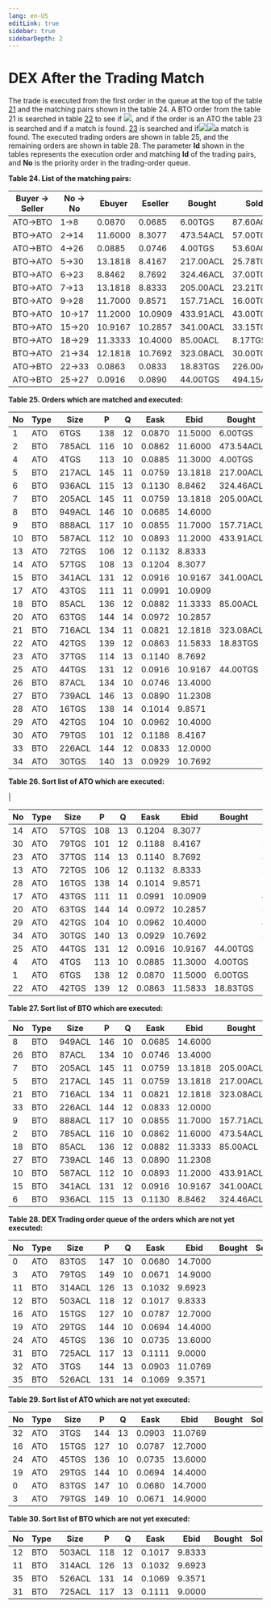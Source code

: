 ```yaml
---
lang: en-US
editLink: true
sidebar: true
sidebarDepth: 2
---
```


# DEX After the Trading Match

The trade is executed from the first order in the queue at the top of the table [21](https://github.com/tagion-program/space-content/blob/master/DEX%20Trading%20Example.md) and the matching pairs shown in the table 24. A BTO order from the table 21 is searched in table [22](https://github.com/tagion-program/space-content/blob/master/DEX%20Trading%20Example.md) to see if ![](https://i.imgur.com/BpEkIJF.png), and if the order is an ATO the table 23 is searched and if a match is found. [23](https://github.com/tagion-program/space-content/blob/master/DEX%20Trading%20Example.md) is searched and if![](https://i.imgur.com/GkFsDVh.png)![](https://i.imgur.com/0C7t4gz.png)a match is found. The executed trading orders are shown in table 25, and the remaining orders are shown in table 28. The parameter **Id** shown in the tables represents the execution order and matching **Id** of the trading pairs, and **No** is the priority order in the trading-order queue.

**Table 24. List of the matching pairs:**

| Buyer → Seller | No → No | Ebuyer  | Eseller | Bought    | Sold      | Id  |
| -------------- | ------- | ------- | ------- | --------- | --------- | --- |
| ATO→BTO        | 1→8     | 0.0870  | 0.0685  | 6.00TGS   | 87.60ACL  | 1   |
| BTO→ATO        | 2→14    | 11.6000 | 8.3077  | 473.54ACL | 57.00TGS  | 2   |
| ATO→BTO        | 4→26    | 0.0885  | 0.0746  | 4.00TGS   | 53.60ACL  | 3   |
| BTO→ATO        | 5→30    | 13.1818 | 8.4167  | 217.00ACL | 25.78TGS  | 4   |
| BTO→ATO        | 6→23    | 8.8462  | 8.7692  | 324.46ACL | 37.00TGS  | 5   |
| BTO→ATO        | 7→13    | 13.1818 | 8.8333  | 205.00ACL | 23.21TGS  | 6   |
| BTO→ATO        | 9→28    | 11.7000 | 9.8571  | 157.71ACL | 16.00TGS  | 7   |
| BTO→ATO        | 10→17   | 11.2000 | 10.0909 | 433.91ACL | 43.00TGS  | 8   |
| BTO→ATO        | 15→20   | 10.9167 | 10.2857 | 341.00ACL | 33.15TGS  | 9   |
| BTO→ATO        | 18→29   | 11.3333 | 10.4000 | 85.00ACL  | 8.17TGS   | 10  |
| BTO→ATO        | 21→34   | 12.1818 | 10.7692 | 323.08ACL | 30.00TGS  | 11  |
| ATO→BTO        | 22→33   | 0.0863  | 0.0833  | 18.83TGS  | 226.00ACL | 12  |
| ATO→BTO        | 25→27   | 0.0916  | 0.0890  | 44.00TGS  | 494.15ACL | 13  |

**Table 25. Orders which are matched and executed:**

| No  | Type | Size   | P   | Q   | Eask   | Ebid    | Bought    | Sold      | Id  |
| --- | ---- | ------ | --- | --- | ------ | ------- | --------- | --------- | --- |
| 1   | ATO  | 6TGS   | 138 | 12  | 0.0870 | 11.5000 | 6.00TGS   |           | 1   |
| 2   | BTO  | 785ACL | 116 | 10  | 0.0862 | 11.6000 | 473.54ACL |           | 2   |
| 4   | ATO  | 4TGS   | 113 | 10  | 0.0885 | 11.3000 | 4.00TGS   |           | 3   |
| 5   | BTO  | 217ACL | 145 | 11  | 0.0759 | 13.1818 | 217.00ACL |           | 4   |
| 6   | BTO  | 936ACL | 115 | 13  | 0.1130 | 8.8462  | 324.46ACL |           | 5   |
| 7   | BTO  | 205ACL | 145 | 11  | 0.0759 | 13.1818 | 205.00ACL |           | 6   |
| 8   | BTO  | 949ACL | 146 | 10  | 0.0685 | 14.6000 |           | 87.60ACL  | 1   |
| 9   | BTO  | 888ACL | 117 | 10  | 0.0855 | 11.7000 | 157.71ACL |           | 7   |
| 10  | BTO  | 587ACL | 112 | 10  | 0.0893 | 11.2000 | 433.91ACL |           | 8   |
| 13  | ATO  | 72TGS  | 106 | 12  | 0.1132 | 8.8333  |           | 23.21TGS  | 6   |
| 14  | ATO  | 57TGS  | 108 | 13  | 0.1204 | 8.3077  |           | 57.00TGS  | 2   |
| 15  | BTO  | 341ACL | 131 | 12  | 0.0916 | 10.9167 | 341.00ACL |           | 9   |
| 17  | ATO  | 43TGS  | 111 | 11  | 0.0991 | 10.0909 |           | 43.00TGS  | 8   |
| 18  | BTO  | 85ACL  | 136 | 12  | 0.0882 | 11.3333 | 85.00ACL  |           | 10  |
| 20  | ATO  | 63TGS  | 144 | 14  | 0.0972 | 10.2857 |           | 33.15TGS  | 9   |
| 21  | BTO  | 716ACL | 134 | 11  | 0.0821 | 12.1818 | 323.08ACL |           | 11  |
| 22  | ATO  | 42TGS  | 139 | 12  | 0.0863 | 11.5833 | 18.83TGS  |           | 12  |
| 23  | ATO  | 37TGS  | 114 | 13  | 0.1140 | 8.7692  |           | 37.00TGS  | 5   |
| 25  | ATO  | 44TGS  | 131 | 12  | 0.0916 | 10.9167 | 44.00TGS  |           | 13  |
| 26  | BTO  | 87ACL  | 134 | 10  | 0.0746 | 13.4000 |           | 53.60ACL  | 3   |
| 27  | BTO  | 739ACL | 146 | 13  | 0.0890 | 11.2308 |           | 494.15ACL | 13  |
| 28  | ATO  | 16TGS  | 138 | 14  | 0.1014 | 9.8571  |           | 16.00TGS  | 7   |
| 29  | ATO  | 42TGS  | 104 | 10  | 0.0962 | 10.4000 |           | 8.17TGS   | 10  |
| 30  | ATO  | 79TGS  | 101 | 12  | 0.1188 | 8.4167  |           | 25.78TGS  | 4   |
| 33  | BTO  | 226ACL | 144 | 12  | 0.0833 | 12.0000 |           | 226.00ACL | 12  |
| 34  | ATO  | 30TGS  | 140 | 13  | 0.0929 | 10.7692 |           | 30.00TGS  | 11  |

**Table 26. Sort list of ATO which are executed:**

|

| No  | Type | Size  | P   | Q   | Eask   | Ebid    | Bought   | Sold     | Id  |
| --- | ---- | ----- | --- | --- | ------ | ------- | -------- | -------- | --- |
| 14  | ATO  | 57TGS | 108 | 13  | 0.1204 | 8.3077  |          | 57.00TGS | 2   |
| 30  | ATO  | 79TGS | 101 | 12  | 0.1188 | 8.4167  |          | 25.78TGS | 4   |
| 23  | ATO  | 37TGS | 114 | 13  | 0.1140 | 8.7692  |          | 37.00TGS | 5   |
| 13  | ATO  | 72TGS | 106 | 12  | 0.1132 | 8.8333  |          | 23.21TGS | 6   |
| 28  | ATO  | 16TGS | 138 | 14  | 0.1014 | 9.8571  |          | 16.00TGS | 7   |
| 17  | ATO  | 43TGS | 111 | 11  | 0.0991 | 10.0909 |          | 43.00TGS | 8   |
| 20  | ATO  | 63TGS | 144 | 14  | 0.0972 | 10.2857 |          | 33.15TGS | 9   |
| 29  | ATO  | 42TGS | 104 | 10  | 0.0962 | 10.4000 |          | 8.17TGS  | 10  |
| 34  | ATO  | 30TGS | 140 | 13  | 0.0929 | 10.7692 |          | 30.00TGS | 11  |
| 25  | ATO  | 44TGS | 131 | 12  | 0.0916 | 10.9167 | 44.00TGS |          | 13  |
| 4   | ATO  | 4TGS  | 113 | 10  | 0.0885 | 11.3000 | 4.00TGS  |          | 3   |
| 1   | ATO  | 6TGS  | 138 | 12  | 0.0870 | 11.5000 | 6.00TGS  |          | 1   |
| 22  | ATO  | 42TGS | 139 | 12  | 0.0863 | 11.5833 | 18.83TGS |          | 12  |

**Table 27. Sort list of BTO which are executed:**

| No  | Type | Size   | P   | Q   | Eask   | Ebid    | Bought    | Sold      | Id  |
| --- | ---- | ------ | --- | --- | ------ | ------- | --------- | --------- | --- |
| 8   | BTO  | 949ACL | 146 | 10  | 0.0685 | 14.6000 |           | 87.60ACL  | 1   |
| 26  | BTO  | 87ACL  | 134 | 10  | 0.0746 | 13.4000 |           | 53.60ACL  | 3   |
| 7   | BTO  | 205ACL | 145 | 11  | 0.0759 | 13.1818 | 205.00ACL |           | 6   |
| 5   | BTO  | 217ACL | 145 | 11  | 0.0759 | 13.1818 | 217.00ACL |           | 4   |
| 21  | BTO  | 716ACL | 134 | 11  | 0.0821 | 12.1818 | 323.08ACL |           | 11  |
| 33  | BTO  | 226ACL | 144 | 12  | 0.0833 | 12.0000 |           | 226.00ACL | 12  |
| 9   | BTO  | 888ACL | 117 | 10  | 0.0855 | 11.7000 | 157.71ACL |           | 7   |
| 2   | BTO  | 785ACL | 116 | 10  | 0.0862 | 11.6000 | 473.54ACL |           | 2   |
| 18  | BTO  | 85ACL  | 136 | 12  | 0.0882 | 11.3333 | 85.00ACL  |           | 10  |
| 27  | BTO  | 739ACL | 146 | 13  | 0.0890 | 11.2308 |           | 494.15ACL | 13  |
| 10  | BTO  | 587ACL | 112 | 10  | 0.0893 | 11.2000 | 433.91ACL |           | 8   |
| 15  | BTO  | 341ACL | 131 | 12  | 0.0916 | 10.9167 | 341.00ACL |           | 9   |
| 6   | BTO  | 936ACL | 115 | 13  | 0.1130 | 8.8462  | 324.46ACL |           | 5   |

**Table 28. DEX Trading order queue of the orders which are not yet executed:**

| No  | Type | Size   | P   | Q   | Eask   | Ebid    | Bought | Sold | Id  |
| --- | ---- | ------ | --- | --- | ------ | ------- | ------ | ---- | --- |
| 0   | ATO  | 83TGS  | 147 | 10  | 0.0680 | 14.7000 |        |      |     |
| 3   | ATO  | 79TGS  | 149 | 10  | 0.0671 | 14.9000 |        |      |     |
| 11  | BTO  | 314ACL | 126 | 13  | 0.1032 | 9.6923  |        |      |     |
| 12  | BTO  | 503ACL | 118 | 12  | 0.1017 | 9.8333  |        |      |     |
| 16  | ATO  | 15TGS  | 127 | 10  | 0.0787 | 12.7000 |        |      |     |
| 19  | ATO  | 29TGS  | 144 | 10  | 0.0694 | 14.4000 |        |      |     |
| 24  | ATO  | 45TGS  | 136 | 10  | 0.0735 | 13.6000 |        |      |     |
| 31  | BTO  | 725ACL | 117 | 13  | 0.1111 | 9.0000  |        |      |     |
| 32  | ATO  | 3TGS   | 144 | 13  | 0.0903 | 11.0769 |        |      |     |
| 35  | BTO  | 526ACL | 131 | 14  | 0.1069 | 9.3571  |        |      |     |

**Table 29. Sort list of ATO which are not yet executed:**

| No  | Type | Size  | P   | Q   | Eask   | Ebid    | Bought | Sold | Id  |
| --- | ---- | ----- | --- | --- | ------ | ------- | ------ | ---- | --- |
| 32  | ATO  | 3TGS  | 144 | 13  | 0.0903 | 11.0769 |        |      |     |
| 16  | ATO  | 15TGS | 127 | 10  | 0.0787 | 12.7000 |        |      |     |
| 24  | ATO  | 45TGS | 136 | 10  | 0.0735 | 13.6000 |        |      |     |
| 19  | ATO  | 29TGS | 144 | 10  | 0.0694 | 14.4000 |        |      |     |
| 0   | ATO  | 83TGS | 147 | 10  | 0.0680 | 14.7000 |        |      |     |
| 3   | ATO  | 79TGS | 149 | 10  | 0.0671 | 14.9000 |        |      |     |

**Table 30. Sort list of BTO which are not yet executed:**

| No  | Type | Size   | P   | Q   | Eask   | Ebid   | Bought | Sold | Id  |
| --- | ---- | ------ | --- | --- | ------ | ------ | ------ | ---- | --- |
| 12  | BTO  | 503ACL | 118 | 12  | 0.1017 | 9.8333 |        |      |     |
| 11  | BTO  | 314ACL | 126 | 13  | 0.1032 | 9.6923 |        |      |     |
| 35  | BTO  | 526ACL | 131 | 14  | 0.1069 | 9.3571 |        |      |     |
| 31  | BTO  | 725ACL | 117 | 13  | 0.1111 | 9.0000 |        |      |     |
